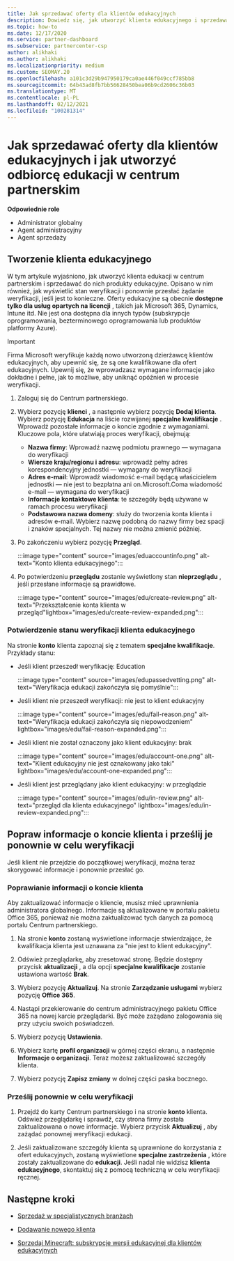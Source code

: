```yaml
---
title: Jak sprzedawać oferty dla klientów edukacyjnych
description: Dowiedz się, jak utworzyć klienta edukacyjnego i sprzedawać oferty w centrum partnerskim. Obejmuje potwierdzenie stanu weryfikacji dla klienta edukacyjnego.
ms.topic: how-to
ms.date: 12/17/2020
ms.service: partner-dashboard
ms.subservice: partnercenter-csp
author: alikhaki
ms.author: alikhaki
ms.localizationpriority: medium
ms.custom: SEOMAY.20
ms.openlocfilehash: a101c3d29b947950179ca0ae446f049ccf785bb8
ms.sourcegitcommit: 64b43ad8fb7bb56628450bea06b9cd2606c36b03
ms.translationtype: MT
ms.contentlocale: pl-PL
ms.lasthandoff: 02/12/2021
ms.locfileid: "100281314"
---
```

# <a name="how-to-sell-offers-to-education-customers-and-how-to-create-an-education-customer-in-partner-center"></a>Jak sprzedawać oferty dla klientów edukacyjnych i jak utworzyć odbiorcę edukacji w centrum partnerskim


**Odpowiednie role**

- Administrator globalny
- Agent administracyjny
- Agent sprzedaży

## <a name="create-an-education-customer"></a>Tworzenie klienta edukacyjnego

W tym artykule wyjaśniono, jak utworzyć klienta edukacji w centrum partnerskim i sprzedawać do nich produkty edukacyjne. Opisano w nim również, jak wyświetlić stan weryfikacji i ponownie przesłać żądanie weryfikacji, jeśli jest to konieczne. Oferty edukacyjne są obecnie **dostępne tylko dla usług opartych na licencji** , takich jak Microsoft 365, Dynamics, Intune itd. Nie jest ona dostępna dla innych typów (subskrypcje oprogramowania, bezterminowego oprogramowania lub produktów platformy Azure).

> [!IMPORTANT]
> Firma Microsoft weryfikuje każdą nowo utworzoną dzierżawcę klientów edukacyjnych, aby upewnić się, że są one kwalifikowane dla ofert edukacyjnych.  Upewnij się, że wprowadzasz wymagane informacje jako dokładne i pełne, jak to możliwe, aby uniknąć opóźnień w procesie weryfikacji.

1. Zaloguj się do Centrum partnerskiego.

2. Wybierz pozycję **klienci** , a następnie wybierz pozycję **Dodaj klienta**. Wybierz pozycję **Edukacja** na liście rozwijanej **specjalne kwalifikacje** .  Wprowadź pozostałe informacje o koncie zgodnie z wymaganiami.  Kluczowe pola, które ułatwiają proces weryfikacji, obejmują:

   - **Nazwa firmy**: Wprowadź nazwę podmiotu prawnego — wymagana do weryfikacji
   - **Wiersze kraju/regionu i adresu**: wprowadź pełny adres korespondencyjny jednostki — wymagany do weryfikacji
   - **Adres e-mail**: Wprowadź wiadomość e-mail będącą właścicielem jednostki — nie jest to bezpłatna ani on.Microsoft.Coma wiadomość e-mail — wymagana do weryfikacji
   - **Informacje kontaktowe klienta**: te szczegóły będą używane w ramach procesu weryfikacji
   - **Podstawowa nazwa domeny**: służy do tworzenia konta klienta i adresów e-mail.  Wybierz nazwę podobną do nazwy firmy bez spacji i znaków specjalnych.  Tej nazwy nie można zmienić później.

3. Po zakończeniu wybierz pozycję **Przegląd**.

   :::image type="content" source="images/eduaccountinfo.png" alt-text="Konto klienta edukacyjnego":::

4. Po potwierdzeniu **przeglądu** zostanie wyświetlony stan **nieprzeglądu** , jeśli przesłane informacje są prawidłowe. 

    :::image type="content" source="images/edu/create-review.png" alt-text="Przekształcenie konta klienta w przegląd"lightbox="images/edu/create-review-expanded.png":::

### <a name="confirm-your-education-customers-verification-status"></a>Potwierdzenie stanu weryfikacji klienta edukacyjnego

Na stronie **konto** klienta zapoznaj się z tematem **specjalne kwalifikacje**.
Przykłady stanu:

- Jeśli klient przeszedł weryfikację: Education

   :::image type="content" source="images/edupassedvetting.png" alt-text="Weryfikacja edukacji zakończyła się pomyślnie":::

- Jeśli klient nie przeszedł weryfikacji: nie jest to klient edukacyjny

   :::image type="content" source="images/edu/fail-reason.png" alt-text="Weryfikacja edukacji zakończyła się niepowodzeniem" lightbox="images/edu/fail-reason-expanded.png":::

- Jeśli klient nie został oznaczony jako klient edukacyjny: brak

   :::image type="content" source="images/edu/account-one.png" alt-text="Klient edukacyjny nie jest oznakowany jako taki" lightbox="images/edu/account-one-expanded.png":::

- Jeśli klient jest przeglądany jako klient edukacyjny: w przeglądzie

    :::image type="content" source="images/edu/in-review.png" alt-text="przegląd dla klienta edukacyjnego" lightbox="images/edu/in-review-expanded.png":::

## <a name="correct-the-customer-account-info-and-resubmit-for-verification"></a>Popraw informacje o koncie klienta i prześlij je ponownie w celu weryfikacji

Jeśli klient nie przejdzie do początkowej weryfikacji, można teraz skorygować informacje i ponownie przesłać go.

### <a name="correct-the-customer-account-information"></a>Poprawianie informacji o koncie klienta

Aby zaktualizować informacje o kliencie, musisz mieć uprawnienia administratora globalnego. Informacje są aktualizowane w portalu pakietu Office 365, ponieważ nie można zaktualizować tych danych za pomocą portalu Centrum partnerskiego.

1. Na stronie **konto** zostaną wyświetlone informacje stwierdzające, że kwalifikacja klienta jest uznawana za "nie jest to klient edukacyjny".

2. Odśwież przeglądarkę, aby zresetować stronę. Będzie dostępny przycisk **aktualizacji** , a dla opcji **specjalne kwalifikacje** zostanie ustawiona wartość **Brak**.

3. Wybierz pozycję **Aktualizuj**. Na stronie **Zarządzanie usługami** wybierz pozycję **Office 365**.

4. Nastąpi przekierowanie do centrum administracyjnego pakietu Office 365 na nowej karcie przeglądarki. Być może zażądano zalogowania się przy użyciu swoich poświadczeń.

5. Wybierz pozycję **Ustawienia**.

6. Wybierz kartę **profil organizacji** w górnej części ekranu, a następnie **Informacje o organizacji**. Teraz możesz zaktualizować szczegóły klienta.

7. Wybierz pozycję **Zapisz zmiany** w dolnej części paska bocznego.  

### <a name="resubmit-for-verification"></a>Prześlij ponownie w celu weryfikacji

1. Przejdź do karty Centrum partnerskiego i na stronie **konto** klienta. Odśwież przeglądarkę i sprawdź, czy strona firmy została zaktualizowana o nowe informacje. Wybierz przycisk **Aktualizuj** , aby zażądać ponownej weryfikacji edukacji.

2. Jeśli zaktualizowane szczegóły klienta są uprawnione do korzystania z ofert edukacyjnych, zostaną wyświetlone **specjalne zastrzeżenia** , które zostały zaktualizowane do **edukacji**. Jeśli nadal nie widzisz **klienta edukacyjnego**, skontaktuj się z pomocą techniczną w celu weryfikacji ręcznej.

## <a name="next-steps"></a>Następne kroki

- [Sprzedaż w specjalistycznych branżach](get-special-pricing-for-offers.md)

- [Dodawanie nowego klienta](add-a-new-customer.md)

- [Sprzedaj Minecraft: subskrypcje wersji edukacyjnej dla klientów edukacyjnych](minecraft-subscriptions.md)
